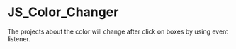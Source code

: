 # JS_Color_Changer
The projects about the color will change after click on boxes by using event listener.
